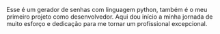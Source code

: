 Esse é um gerador de senhas com linguagem python, também é o meu primeiro projeto como desenvolvedor. 
Aqui dou início a minha jornada de muito esforço e dedicação para me tornar um profissional excepcional.
